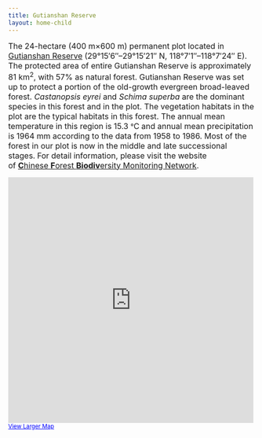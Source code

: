 ```yaml
---
title: Gutianshan Reserve
layout: home-child
---
```


<span style="font-size: medium;">The 24-hectare (400 m×600 m) permanent plot located in <a href="http://en.wikipedia.org/wiki/Gutianshan_National_Nature_Reserve" target="_blank">Gutianshan Reserve</a> (29°15′6″–29°15′21″ N, 118°7′1″–118°7′24″ E). The protected area of entire Gutianshan Reserve is approximately 81 km<sup>2</sup>, with 57% as natural forest. Gutianshan Reserve was set up to protect a portion of the old-growth evergreen broad-leaved forest. <em>Castanopsis eyrei</em> and <em>Schima superba</em> are the dominant species in this forest and in the plot. The vegetation habitats in the plot are the typical habitats in this forest. The annual mean temperature in this region is 15.3 </span>°<span style="font-size: medium;">C</span> <span style="font-size: medium;">an</span><span style="font-size: medium;">d annual mean precipitation is 1964 mm according to the data from 1958 to 1986. Most of the forest in our plot is now in the middle and late successional stages.</span>
<span style="font-size: medium;">For detail information, please visit the website of <a title="" href="http://www.cfbiodiv.org/new.asp?cla2=136&amp;cla=136" target="_blank"><strong>C</strong>hinese <strong>F</strong>orest <strong>Biodiv</strong>ersity Monitoring Network</a>.</span>

<iframe src="https://maps.google.com/maps?f=d&amp;source=s_d&amp;saddr=29.253024,118.118713&amp;daddr=&amp;hl=en&amp;geocode=&amp;sll=29.252968,118.11985&amp;sspn=0.010091,0.017788&amp;t=h&amp;doflg=ptk&amp;mra=mift&amp;mrsp=0&amp;sz=16&amp;ie=UTF8&amp;ll=29.251508,118.11676&amp;spn=0.044931,0.051498&amp;z=13&amp;output=embed" height="500" width="500" frameborder="0" marginwidth="0" marginheight="0" scrolling="no"></iframe>
<small><a style="color: #0000ff; text-align: left;" href="https://maps.google.com/maps?f=d&amp;source=embed&amp;saddr=29.253024,118.118713&amp;daddr=&amp;hl=en&amp;geocode=&amp;sll=29.252968,118.11985&amp;sspn=0.010091,0.017788&amp;t=h&amp;doflg=ptk&amp;mra=mift&amp;mrsp=0&amp;sz=16&amp;ie=UTF8&amp;ll=29.251508,118.11676&amp;spn=0.044931,0.051498&amp;z=13" target="_blank">View Larger Map</a></small>